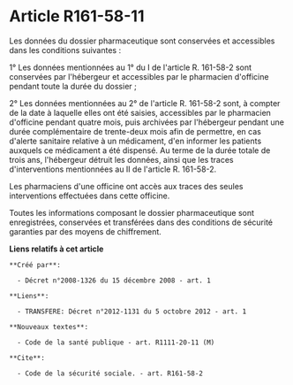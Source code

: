 # Article R161-58-11

Les données du dossier pharmaceutique sont conservées et accessibles dans les conditions suivantes : 

1° Les données mentionnées au 1° du I de l'article R. 161-58-2 sont conservées par l'hébergeur et accessibles par le
pharmacien d'officine pendant toute la durée du dossier ; 

2° Les données mentionnées au 2° de l'article R. 161-58-2 sont, à compter de la date à laquelle elles ont été saisies,
accessibles par le pharmacien d'officine pendant quatre mois, puis archivées par l'hébergeur pendant une durée complémentaire
de trente-deux mois afin de permettre, en cas d'alerte sanitaire relative à un médicament, d'en informer les patients
auxquels ce médicament a été dispensé. Au terme de la durée totale de trois ans, l'hébergeur détruit les données, ainsi que
les traces d'interventions mentionnées au II de l'article R. 161-58-2. 

Les pharmaciens d'une officine ont accès aux traces des seules interventions effectuées dans cette officine. 

Toutes les informations composant le dossier pharmaceutique sont enregistrées, conservées et transférées dans des conditions
de sécurité garanties par des moyens de chiffrement.

**Liens relatifs à cet article**

	**Créé par**:

	  - Décret n°2008-1326 du 15 décembre 2008 - art. 1

	**Liens**:

	  - TRANSFERE: Décret n°2012-1131 du 5 octobre 2012 - art. 1

	**Nouveaux textes**:

	  - Code de la santé publique - art. R1111-20-11 (M)

	**Cite**:

	  - Code de la sécurité sociale. - art. R161-58-2
